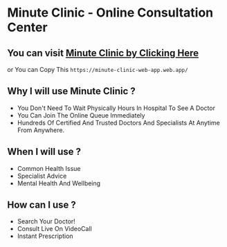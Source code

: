 # Minute Clinic - Online Consultation Center

## You can visit [Minute Clinic by Clicking Here](https://minute-clinic-web-app.web.app/)

 or You can Copy This `https://minute-clinic-web-app.web.app/`

## Why I will use Minute Clinic ?
- You Don't Need To Wait Physically Hours In Hospital To See A Doctor
- You Can Join The Online Queue Immediately
- Hundreds Of Certified And Trusted Doctors And Specialists At Anytime From Anywhere.

## When I will use ?
- Common Health Issue
- Specialist Advice
- Mental Health And Wellbeing

## How can I use ?
- Search Your Doctor!
- Consult Live On VideoCall
- Instant Prescription